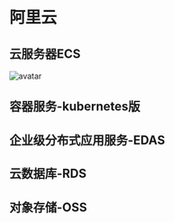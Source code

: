 # 阿里云

## 云服务器ECS

![avatar](./ali_ecs.png)

## 容器服务-kubernetes版

## 企业级分布式应用服务-EDAS

## 云数据库-RDS

## 对象存储-OSS
